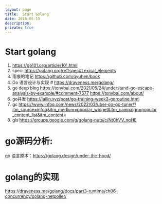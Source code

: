 ```yaml
---
layout: page
title:	Start Golang
date: 2016-06-19
description:
private: true
---
```

# Start golang
1. https://go101.org/article/101.html
1. spec:
    https://golang.org/ref/spec#Lexical_elements
2. 雨痕的笔记
    https://github.com/qyuhen/book
2. Go 语言设计与实现 #
    https://draveness.me/golang/
4. go deep blog
https://tonybai.com/2021/05/24/understand-go-escape-analysis-by-example/#comment-7577
https://tonybai.com/about/
5. go并发
https://lailin.xyz/post/go-training-week3-goroutine.html
7. gc
https://www.infoq.com/news/2022/03/uber-go-gc-tuner/?itm_source=infoq&itm_medium=popular_widget&itm_campaign=popular_content_list&itm_content=
8. gls
https://groups.google.com/g/golang-nuts/c/Nt0hVV_nqHE

# go源码分析: 
go 语言原本：https://golang.design/under-the-hood/

# golang的实现
https://draveness.me/golang/docs/part3-runtime/ch06-concurrency/golang-netpoller/
